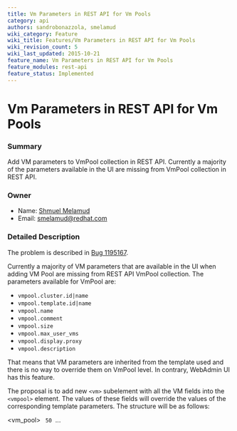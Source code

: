 ```yaml
---
title: Vm Parameters in REST API for Vm Pools
category: api
authors: sandrobonazzola, smelamud
wiki_category: Feature
wiki_title: Features/Vm Parameters in REST API for Vm Pools
wiki_revision_count: 5
wiki_last_updated: 2015-10-21
feature_name: Vm Parameters in REST API for Vm Pools
feature_modules: rest-api
feature_status: Implemented
---
```


<!-- TODO: Content review -->

# Vm Parameters in REST API for Vm Pools

### Summary

Add VM parameters to VmPool collection in REST API. Currently a majority of the parameters available in the UI are missing from VmPool collection in REST API.

### Owner

*   Name: [Shmuel Melamud](User:smelamud)
*   Email: <smelamud@redhat.com>

### Detailed Description

The problem is described in [Bug 1195167](https://bugzilla.redhat.com/show_bug.cgi?id=1195167).

Currently a majority of VM parameters that are available in the UI when adding VM Pool are missing from REST API VmPool collection. The parameters available for VmPool are:

*   `vmpool.cluster.id|name`
*   `vmpool.template.id|name`
*   `vmpool.name`
*   `vmpool.comment`
*   `vmpool.size`
*   `vmpool.max_user_vms`
*   `vmpool.display.proxy`
*   `vmpool.description`

That means that VM parameters are inherited from the template used and there is no way to override them on VmPool level. In contrary, WebAdmin UI has this feature.

The proposal is to add new `<vm>` subelement with all the VM fields into the `<vmpool>` element. The values of these fields will override the values of the corresponding template parameters. The structure will be as follows:

<vm_pool>
` `<size>`50`</size>
       ...
` `<template id="xxx"/>
` `<vm>
`  `<some_overriden_field_a>`new value`</some_overriden_field_a>
`  `<some_overriden_field_b>`new value 2`</some_overriden_field_b>
` `</vm>
</vm_pool>

<Category:Feature> [Category:oVirt 3.6 Proposed Feature](Category:oVirt 3.6 Proposed Feature) [Category:oVirt 3.6 Feature](Category:oVirt 3.6 Feature)
